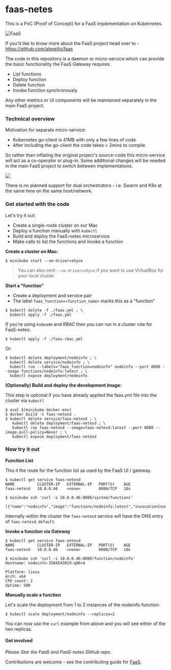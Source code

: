 faas-netes
===========

This is a PoC (Proof of Concept) for a FaaS implementation on Kubernetes.

![FaaS](https://pbs.twimg.com/media/DFhYYP-XUAIWBET.jpg:large)

If you'd like to know more about the FaaS project head over to - https://github.com/alexellis/faas

The code in this repository is a daemon or micro-service which can provide the basic functionality the FaaS Gateway requires:

* List functions
* Deploy function
* Delete function
* Invoke function synchronously

Any other metrics or UI components will be maintained separately in the main FaaS project.


### Technical overview

Motivation for separate micro-service:

* Kubernetes go-client is 41MB with only a few lines of code
* After including the go-client the code takes > 2mins to compile

So rather than inflating the original project's source-code this micro-service will act as a co-operator or plug-in. Some additional changes will be needed in the main FaaS project to switch between implementations.

![](https://pbs.twimg.com/media/DFh7i-ZXkAAZkw4.jpg:large)

There is no planned support for dual orchestrators - i.e. Swarm and K8s at the same time on the same host/network.

### Get started with the code

Let's try it out:

* Create a single-node cluster on our Mac
* Deploy a function manually with `kubectl`
* Build and deploy the FaaS-netes microservice
* Make calls to list the functions and invoke a function


**Create a cluster on Mac:**

```
$ minikube start --vm-driver=xhyve
```

> You can also omit `--vm-driver=xhyve` if you want to use VirtualBox for your local cluster.

**Start a "function"**

* Create a deployment and service pair
* The label `faas_function=<function_name>` marks this as a "function"

```
$ kubectl delete -f ./faas.yml ; \
  kubectl apply -f ./faas.yml
```

If you're using `kubeadm` and *RBAC* then you can run in a cluster role for FaaS-netes:

```
$ kubectl apply -f ./faas-rbac.yml
```

Or:

```
$ kubectl delete deployment/nodeinfo ; \
  kubectl delete service/nodeinfo ; \
  kubectl run --labels="faas_function=nodeinfo" nodeinfo --port 8080 --image functions/nodeinfo:latest ; \
  kubectl expose deployment/nodeinfo
```

**(Optionally) Build and deploy the development image:**

This step is optional if you have already applied the faas.yml file into the cluster via `kubectl`

```
$ eval $(minikube docker-env)
$ docker build -t faas-netesd .
$ kubectl delete service/faas-netesd ; \
   kubectl delete deployment/faas-netesd ; \
   kubectl run faas-netesd --image=faas-netesd:latest --port 8080 --image-pull-policy=Never ; \
   kubectl expose deployment/faas-netesd
```

### Now try it out

**Function List**

This it the route for the function list as used by the FaaS UI / gateway.

```
$ kubectl get service faas-netesd
NAME          CLUSTER-IP   EXTERNAL-IP   PORT(S)    AGE
faas-netesd   10.0.0.46    <none>        8080/TCP   10s

$ minikube ssh 'curl -s 10.0.0.46:8080/system/functions'

[{"name":"nodeinfo","image":"functions/nodeinfo:latest","invocationCount":0,"replicas":1}]
```

Internally within the cluster the `faas-netesd` service will have the DNS entry of `faas-netesd.default`.

**Invoke a function via Gateway**

```
$ kubectl get service faas-netesd
NAME          CLUSTER-IP   EXTERNAL-IP   PORT(S)    AGE
faas-netesd   10.0.0.46    <none>        8080/TCP   10s

$ minikube ssh 'curl -s 10.0.0.46:8080/function/nodeinfo'
Hostname: nodeinfo-3504543019-q96rm

Platform: linux
Arch: x64
CPU count: 2
Uptime: 500
```

**Manually scale a function**

Let's scale the deployment from 1 to 2 instances of the nodeinfo function:

```
$ kubectl scale deployment/nodeinfo --replicas=2
```

You can now use the `curl` example from above and you will see either of the two replicas.

#### Get involved

*Please Star the FaaS and FaaS-netes Github repo.*

Contributions are welcome - see the contributing guide for [FaaS](https://github.com/alexellis/faas/blob/master/CONTRIBUTING.md).

